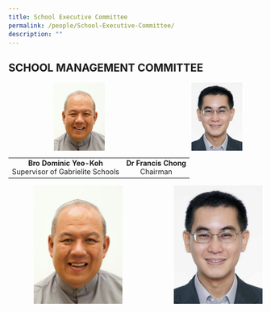 ```yaml
---
title: School Executive Committee
permalink: /people/School-Executive-Committee/
description: ""
---
```

## SCHOOL MANAGEMENT COMMITTEE

<img src="/images/Bro%20DOMINIC%20Yeo%20Koh.jpeg" style="width:20%;margin-left:90px;" align = "left">

<img src="/images/Dr%20Francis%20Chong.jpeg" style="width:20%;margin-right:40px;" align = "right">

<br clear="left">

|  |  |  
|:---:|:---:|
| **Bro Dominic Yeo-Koh**<br>Supervisor of Gabrielite Schools | **Dr Francis Chong**<br>Chairman|

<img src="/images/Bro%20DOMINIC%20Yeo%20Koh.jpeg" style="width:35%;margin-left:50px;" align = "left">

<img src="/images/Dr%20Francis%20Chong.jpeg" style="width:35%;margin-left:15px;" align = "right">